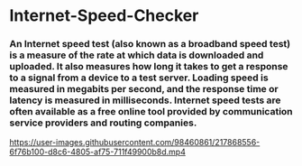 # Internet-Speed-Checker
<h3>An Internet speed test (also known as a broadband speed test) is a measure of the rate at which data is downloaded and uploaded. It also measures how long it takes to get a response to a signal from a device to a test server. Loading speed is measured in megabits per second, and the response time or latency is measured in milliseconds. Internet speed tests are often available as a free online tool provided by communication service providers and routing companies.</h3>

https://user-images.githubusercontent.com/98460861/217868556-6f76b100-d8c6-4805-af75-711f49900b8d.mp4

